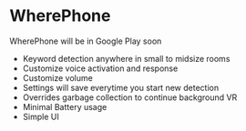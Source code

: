 # WherePhone
WherePhone will be in Google Play soon
  - Keyword detection anywhere in small to midsize rooms
  - Customize voice activation and response
  - Customize volume
  - Settings will save everytime you start new detection
  - Overrides garbage collection to continue background VR
  - Minimal Battery usage
  - Simple UI

